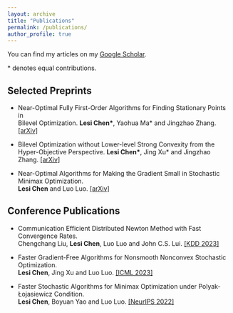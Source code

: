 ```yaml
---
layout: archive
title: "Publications"
permalink: /publications/
author_profile: true
---
```


You can find my articles on my [Google Scholar](https://scholar.google.com/citations?user=ynGzhugAAAAJ&hl=en&oi=ao). 

 \* denotes equal contributions.

## Selected Preprints 

* Near-Optimal Fully First-Order Algorithms for Finding  Stationary Points in \
  Bilevel Optimization. 
  **Lesi Chen\***, Yaohua Ma\* and Jingzhao Zhang. [[arXiv]](https://arxiv.org/abs/2306.14853)
  
* Bilevel Optimization without Lower-level Strong Convexity from the \
  Hyper-Objective Perspective. **Lesi Chen\***, Jing Xu\* and Jingzhao Zhang. [[arXiv]](https://arxiv.org/abs/2301.00712)

* Near-Optimal Algorithms for Making the Gradient Small in Stochastic Minimax Optimization. \
  **Lesi Chen** and Luo Luo. [[arXiv]](https://arxiv.org/abs/2208.05925) 

## Conference Publications

* Communication Efficient Distributed Newton Method with Fast Convergence Rates. \
  Chengchang Liu, **Lesi Chen**, Luo Luo and John C.S. Lui. [[KDD 2023]](https://arxiv.org/abs/2305.17945)

  
* Faster Gradient-Free Algorithms for Nonsmooth Nonconvex Stochastic Optimization. \
  **Lesi Chen**, Jing Xu and Luo Luo. [[ICML 2023]](https://arxiv.org/abs/2301.06428)
  

* Faster Stochastic Algorithms for Minimax Optimization under Polyak-Łojasiewicz Condition. \
  **Lesi Chen**, Boyuan Yao and Luo Luo. [[NeurIPS 2022]](https://arxiv.org/abs/2307.15868) 
  
  
